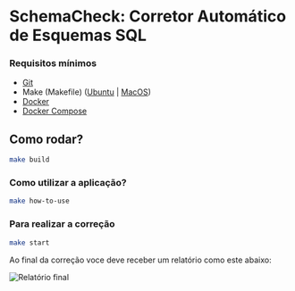 # SchemaCheck: Corretor Automático de Esquemas SQL

### Requisitos mínimos
- [Git](https://git-scm.com/)
- Make (Makefile) ([Ubuntu](https://askubuntu.com/questions/161104/how-do-i-install-make) | [MacOS](https://askubuntu.com/questions/161104/how-do-i-install-make))
- [Docker](https://docs.docker.com/get-docker/)
- [Docker Compose](https://docs.docker.com/compose/install/)

## Como rodar?

```sh
make build
```
### Como utilizar a aplicação?

```sh
make how-to-use
```

### Para realizar a correção
```sh
make start
```

Ao final da correção voce deve receber um relatório como este abaixo:

![Relatório final](https://i.ibb.co/hDrfq82/image.png)
